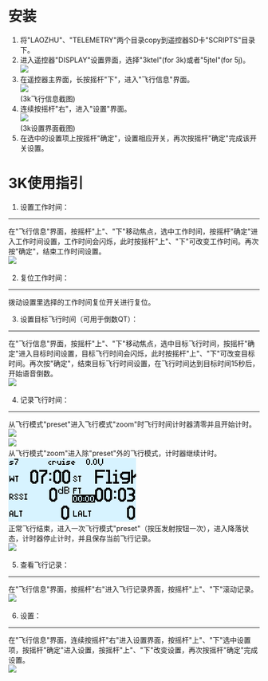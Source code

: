 安装
====
1. 将"LAOZHU"、"TELEMETRY"两个目录copy到遥控器SD卡"SCRIPTS"目录下。
2. 进入遥控器"DISPLAY"设置界面，选择"3ktel"(for 3k)或者"5jtel"(for 5j)。<br>
![](https://gitee.com/dacaodi/laozhu_opentx_scripts/raw/master/document/screenshot_xlites_3k_install.png)
3. 在遥控器主界面，长按摇杆"下"，进入"飞行信息"界面。<br>![](https://gitee.com/dacaodi/laozhu_opentx_scripts/raw/master/document/screenshot_xlites_flightpage.png)<br>(3k飞行信息截图)
4. 连续按摇杆"右"，进入"设置"界面。<br>![](https://gitee.com/dacaodi/laozhu_opentx_scripts/raw/master/document/screenshot_xlites_3k_setting.png)<br>(3k设置界面截图)
5. 在选中的设置项上按摇杆"确定"，设置相应开关，再次按摇杆"确定"完成该开关设置。

3K使用指引
====
1. 设置工作时间：
----
在"飞行信息"界面，按摇杆"上"、"下"移动焦点，选中工作时间，按摇杆"确定"进入工作时间设置，工作时间会闪烁，此时按摇杆"上"、"下"可改变工作时间。再次按"确定"，结束工作时间设置。<br>
![](https://gitee.com/dacaodi/laozhu_opentx_scripts/raw/master/document/screenshot_xlites_set_worktime.png)

2. 复位工作时间：
----
拨动设置里选择的工作时间复位开关进行复位。

3. 设置目标飞行时间（可用于倒数QT）：
----
在"飞行信息"界面，按摇杆"上"、"下"移动焦点，选中目标飞行时间，按摇杆"确定"进入目标时间设置，目标飞行时间会闪烁，此时按摇杆"上"、"下"可改变目标时间。再次按"确定"，结束目标飞行时间设置，在飞行时间达到目标时间15秒后，开始语音倒数。<br>
![](https://gitee.com/dacaodi/laozhu_opentx_scripts/raw/master/document/screenshot_xlites_set_dest_flighttime.png)

4. 记录飞行时间：
----
从飞行模式"preset"进入飞行模式"zoom"时飞行时间计时器清零并且开始计时。<br>
![](https://gitee.com/dacaodi/laozhu_opentx_scripts/raw/master/document/screenshot_xlites_state_preset.png)<br>
![](https://gitee.com/dacaodi/laozhu_opentx_scripts/raw/master/document/screenshot_xlites_state_zoom.png)<br>
从飞行模式"zoom"进入除"preset"外的飞行模式，计时器继续计时。<br>
![](document/screenshot_xlites_state_flight.png)<br>
正常飞行结束，进入一次飞行模式"preset"（按压发射按钮一次），进入降落状态，计时器停止计时，并且保存当前飞行记录。<br>
![](https://gitee.com/dacaodi/laozhu_opentx_scripts/raw/master/document/screenshot_xlites_state_landed.png)


5. 查看飞行记录：
----
在"飞行信息"界面，按摇杆"右"进入飞行记录界面，按摇杆"上"、"下"滚动记录。<br>
![](https://gitee.com/dacaodi/laozhu_opentx_scripts/raw/master/document/screenshot_xlites_flight_records.png)

6. 设置：
----
在"飞行信息"界面，连续按摇杆"右"进入设置界面，按摇杆"上"、"下"选中设置项，按摇杆"确定"进入设置，按摇杆"上"、"下"改变设置，再次按摇杆"确定"完成设置。<br>
![](https://gitee.com/dacaodi/laozhu_opentx_scripts/raw/master/document/screenshot_xlites_3k_setting.png)

